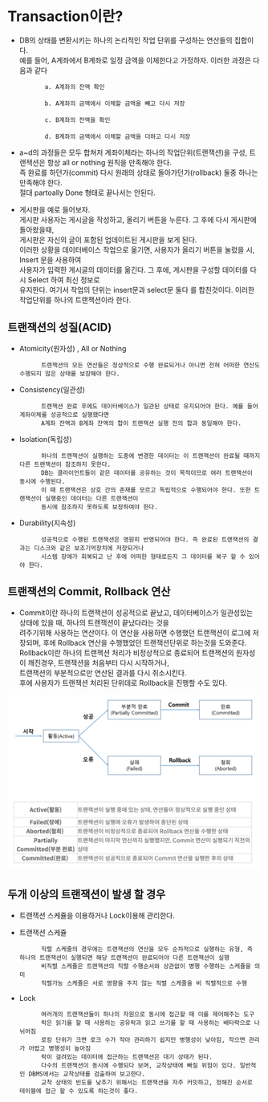# Transaction이란?

- DB의 상태를 변환시키는 하나의 논리적인 작업 단위를 구성하는 연산들의 집합이다.<br>
예를 들어, A계좌에서 B계좌로 일정 금액을 이체한다고 가정하자. 이러한 과정은 다음과 같다

    
            ​ a. A계좌의 잔액 확인
            
            ​ b. A계좌의 금액에서 이체할 금액을 빼고 다시 저장
            
            ​ c. B계좌의 잔액을 확인
            
            ​ d. B계좌의 금액에서 이체할 금액을 더하고 다시 저장

- a~d의 과정들은 모두 합쳐저 계좌이체라는 하나의 작업단위(트랜잭션)을 구성, 트랜잭션은 항상 all or nothing 원칙을 만족해야 한다. <br>
즉 완료를 하던가(commit) 다시 원래의 상태로 돌아가던가(rollback) 둘중 하나는 만족해야 한다. <br>
절대 partoally Done 형태로 끝나서는 안된다.

- 게시판을 예로 들어보자.<br>
게시판 사용자는 게시글을 작성하고, 올리기 버튼을 누른다. 그 후에 다시 게시판에 돌아왔을때,<br>
게시판은 자신의 글이 포함된 업데이트된 게시판을 보게 된다.<br>
이러한 상황을 데이터베이스 작업으로 옮기면, 사용자가 올리기 버튼을 눌렀을 시, Insert 문을 사용하여<br>
사용자가 입력한 게시글의 데이터를 옮긴다. 그 후에, 게시판을 구성할 데이터를 다시 Select 하여 최신 정보로<br>
유지한다. 여기서 작업의 단위는 insert문과 select문 둘다 를 합친것이다. 이러한 작업단위를 하나의 트랜잭션이라 한다.<br>

## 트랜잭션의 성질(ACID)

- Atomicity(원자성) , All or Nothing
            
            
            트랜잭션의 모든 연산들은 정상적으로 수행 완료되거나 아니면 전혀 어떠한 연산도 수행되지 않은 상태를 보장해야 한다.
            
- Consistency(일관성)
            
            
            트랜잭션 완료 후에도 데이터베이스가 일관된 상태로 유지되어야 한다. 예를 들어 계좌이체를 성공적으로 실행했다면
            A계좌 잔액과 B계좌 잔액의 합이 트랜잭션 실행 전의 합과 동일해야 한다.
            
- Isolation(독립성)
  
            
            하나의 트랜잭션이 실행하는 도중에 변경한 데이터는 이 트랜잭션이 완료될 때까지 다른 트랜잭션이 참조하지 못한다.
            DB는 클라이언트들이 같은 데이터를 공유하는 것이 목적이므로 여러 트랜잭션이 동시에 수행된다. 
            이 때 트랜잭션은 상호 간의 존재를 모르고 독립적으로 수행되어야 한다. 또한 트랜잭션이 실행중인 데이터는 다른 트랜잭션이 
            동시에 참조하지 못하도록 보장하여야 한다.
            
- Durability(지속성)
  
            
            성공적으로 수행된 트랜잭션은 영원히 반영되어야 한다. 즉 완료된 트랜잭션의 결과는 디스크와 같은 보조기억장치에 저장되거나
            시스템 장애가 회복되고 난 후에 어떠한 형태로든지 그 데이터를 복구 할 수 있어야 한다.


## 트랜잭션의 Commit, Rollback 연산

- Commit이란 하나의 트랜잭션이 성공적으로 끝났고, 데이터베이스가 일관성있는 상태에 있을 때, 하나의 트랜잭션이 끝났다라는 것을<br>
려주기위해 사용하는 연산이다. 이 연산을 사용하면 수행했던 트랜잭션이 로그에 저장되며, 후에 Rollback 연산을 수행했었던 트랜잭션단위로 하는것을 도와준다.<br>
Rollback이란 하나의 트랜잭션 처리가 비정상적으로 종료되어 트랜잭션의 원자성이 깨진경우, 트랜잭션을 처음부터 다시 시작하거나,<br>
트랜잭션의 부분적으로만 연산된 결과를 다시 취소시킨다.<br>
후에 사용자가 트랜잭션 처리된 단위데로 Rollback을 진행할 수도 있다.

![트랜잭션](../../images/트랜잭션.png)

## 두개 이상의 트랜잭션이 발생 할 경우
 
- 트랜잭션 스케쥴을 이용하거나 Lock이용해 관리한다.

- 트랜잭션 스케쥴


            직렬 스케줄의 경우에는 트랜잭션의 연산을 모두 순차적으로 실행하는 유형, 즉 하나의 트랜잭션이 실행되면 해당 트랜잭션이 완료되어야 다른 트랜잭션이 실행
            비직렬 스케쥴은 트랜잭션의 직렬 수행순서와 상관없이 병행 수행하는 스케쥴을 의미
            직렬가능 스케쥴은 서로 영향을 주지 않는 직렬 스케줄을 비 직렬적으로 수행
- Lock


            여러개의 트랜잭션들이 하나의 자원으로 동시에 접근할 때 이를 제어해주는 도구
            락은 읽기를 할 때 사용하는 공유락과 읽고 쓰기를 할 때 사용하는 배타락으로 나뉘어짐
            로킹 단위가 크면 로크 수가 작아 관리하기 쉽지만 병행성이 낮아짐, 작으면 관리가 어렵고 병행성이 높아짐
            락이 걸려있는 데이터에 접근하는 트랜잭션은 대기 상태가 된다.
            다수의 트랜잭션이 동시에 수행되다 보며, 교착상태에 빠질 위험이 있다. 일반적인 DBMS에서는 교착상태를 검출하여 보고한다.
            교착 상태의 빈도를 낮추기 위해서는 트랜잭션을 자주 커밋하고, 정해진 순서로 테이블에 접근 할 수 있도록 하는것이 좋다.






